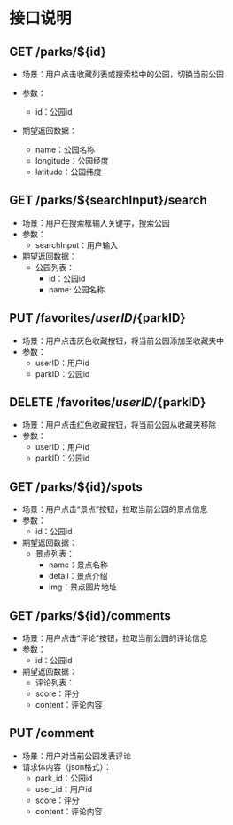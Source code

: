 # 接口说明

## GET /parks/${id}

- 场景：用户点击收藏列表或搜索栏中的公园，切换当前公园

- 参数：
  - id：公园id

- 期望返回数据：
  - name：公园名称
  - longitude：公园经度
  - latitude：公园纬度

## GET /parks/${searchInput}/search

- 场景：用户在搜索框输入关键字，搜索公园
- 参数：
  - searchInput：用户输入
- 期望返回数据：
  - 公园列表：
    - id：公园id
    - name: 公园名称

## PUT /favorites/${userID}/${parkID}

- 场景：用户点击灰色收藏按钮，将当前公园添加至收藏夹中
- 参数：
  - userID：用户id
  - parkID：公园id

## DELETE /favorites/${userID}/${parkID}

- 场景：用户点击红色收藏按钮，将当前公园从收藏夹移除
- 参数：
  - userID：用户id
  - parkID：公园id

## GET /parks/${id}/spots

- 场景：用户点击“景点”按钮，拉取当前公园的景点信息
- 参数：
  - id：公园id
- 期望返回数据：
  - 景点列表：
    - name：景点名称
    - detail：景点介绍
    - img：景点图片地址

## GET /parks/${id}/comments

- 场景：用户点击“评论”按钮，拉取当前公园的评论信息
- 参数：
  - id：公园id
- 期望返回数据：
  - 评论列表：
  - score：评分
  - content：评论内容

## PUT /comment

- 场景：用户对当前公园发表评论
- 请求体内容（json格式）：
  - park_id：公园id
  - user_id：用户id
  - score：评分
  - content：评论内容
  